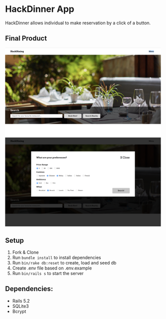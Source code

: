 # HackDinner App

HackDinner allows individual to make reservation by a click of a button.


## Final Product

!["Home page"](https://github.com/thoumc/hackamazon2019/blob/master/app/assets/images/homepage.png)
!["Search page"](https://github.com/thoumc/hackamazon2019/blob/master/app/assets/images/search-filter.png)


## Setup

1. Fork & Clone
2. Run `bundle install` to install dependencies
3. Run `bin/rake db:reset` to create, load and seed db
4. Create .env file based on .env.example
5. Run `bin/rails s` to start the server

## Dependencies:
- Rails 5.2
- SQLite3
- Bcrypt









